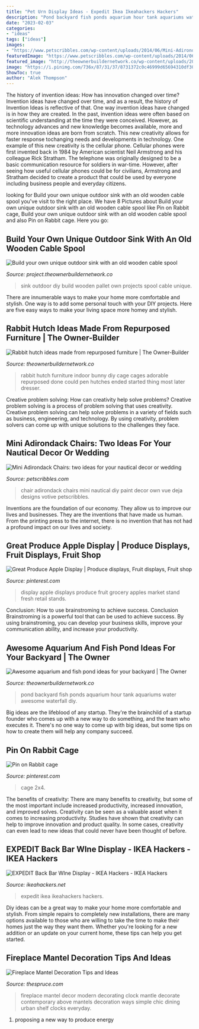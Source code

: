 ```yaml
---
title: "Pet Urn Display Ideas - Expedit Ikea Ikeahackers Hackers"
description: "Pond backyard fish ponds aquarium hour tank aquariums water awesome waterfall diy"
date: "2023-02-03"
categories:
- "ideas"
tags: ["ideas"]
images:
- "https://www.petscribbles.com/wp-content/uploads/2014/06/Mini-Adirondack-Chair-Votive-DIY.png"
featuredImage: "https://www.petscribbles.com/wp-content/uploads/2014/06/Mini-Adirondack-Chair-Votive-DIY.png"
featured_image: "http://theownerbuildernetwork.co/wp-content/uploads/2016/03/Rabbit-Hutch-Ideas-from-Old-Furniture-05.jpg"
image: "https://i.pinimg.com/736x/87/31/37/8731372c0c46999d65694310df304d02--apples.jpg"
ShowToc: true
author: "Alek Thompson"
---
```



The history of invention ideas: How has innovation changed over time?
Invention ideas have changed over time, and as a result, the history of Invention Ideas is reflective of that. One way invention ideas have changed is in how they are created.  In the past, invention ideas were often based on scientific understanding at the time they were conceived. However, as technology advances and new knowledge becomes available, more and more innovation ideas are born from scratch. This new creativity allows for faster response tochanging needs and developments in technology.
One example of this new creativity is the cellular phone. Cellular phones were first invented back in 1984 by American scientist Neil Armstrong and his colleague Rick Stratham. The telephone was originally designed to be a basic communication resource for soldiers in war-time. However, after seeing how useful cellular phones could be for civilians, Armstrong and Stratham decided to create a product that could be used by everyone including business people and everyday citizens.

	

		
looking for Build your own unique outdoor sink with an old wooden cable spool you've visit to the right place. We have 8 Pictures about Build your own unique outdoor sink with an old wooden cable spool like Pin on Rabbit cage, Build your own unique outdoor sink with an old wooden cable spool and also Pin on Rabbit cage. Here you go:
		
    
## Build Your Own Unique Outdoor Sink With An Old Wooden Cable Spool

<img loading=lazy src="https://project.theownerbuildernetwork.co/files/2017/01/DIY-Outdoor-Sink-Ideas-03.jpg" onerror="this.onerror=null;this.src='https://tse2.mm.bing.net/th?id=OIP.3qMtHN-wY2ktAUoNJQNM7QHaNK&amp;pid=15.1';" alt="Build your own unique outdoor sink with an old wooden cable spool">

_Source: project.theownerbuildernetwork.co_

>sink outdoor diy build wooden pallet own projects spool cable unique. 

	

There are innumerable ways to make your home more comfortable and stylish. One way is to add some personal touch with your DIY projects. Here are five easy ways to make your living space more homey and stylish.

    
## Rabbit Hutch Ideas Made From Repurposed Furniture | The Owner-Builder

<img loading=lazy src="http://theownerbuildernetwork.co/wp-content/uploads/2016/03/Rabbit-Hutch-Ideas-from-Old-Furniture-05.jpg" onerror="this.onerror=null;this.src='https://tse4.mm.bing.net/th?id=OIP._kCPRgxqgA6DJSsm855yQgHaJ4&amp;pid=15.1';" alt="Rabbit hutch ideas made from repurposed furniture | The Owner-Builder">

_Source: theownerbuildernetwork.co_

>rabbit hutch furniture indoor bunny diy cage cages adorable repurposed done could pen hutches ended started thing most later dresser. 

	

Creative problem solving: How can creativity help solve problems?
Creative problem solving is a process of problem solving that uses creativity. Creative problem solving can help solve problems in a variety of fields such as business, engineering, and technology. By using creativity, problem solvers can come up with unique solutions to the challenges they face.

    
## Mini Adirondack Chairs: Two Ideas For Your Nautical Decor Or Wedding

<img loading=lazy src="https://www.petscribbles.com/wp-content/uploads/2014/06/Mini-Adirondack-Chair-Votive-DIY.png" onerror="this.onerror=null;this.src='https://tse3.mm.bing.net/th?id=OIP.SRQjMUONglqyO6JFMK42lwHaKx&amp;pid=15.1';" alt="Mini Adirondack Chairs: two ideas for your nautical decor or wedding">

_Source: petscribbles.com_

>chair adirondack chairs mini nautical diy paint decor own vue deja designs votive petscribbles. 

	

Inventions are the foundation of our economy. They allow us to improve our lives and businesses. They are the inventions that have made us human. From the printing press to the internet, there is no invention that has not had a profound impact on our lives and society.

    
## Great Produce Apple Display | Produce Displays, Fruit Displays, Fruit Shop

<img loading=lazy src="https://i.pinimg.com/736x/87/31/37/8731372c0c46999d65694310df304d02--apples.jpg" onerror="this.onerror=null;this.src='https://tse2.mm.bing.net/th?id=OIP.SXRpsZFLrziFIfD3iwMkzQHaJ7&amp;pid=15.1';" alt="Great Produce Apple Display | Produce displays, Fruit displays, Fruit shop">

_Source: pinterest.com_

>display apple displays produce fruit grocery apples market stand fresh retail stands. 

	

Conclusion: How to use brainstroming to achieve success.
Conclusion
Brainstroming is a powerful tool that can be used to achieve success. By using brainstroming, you can develop your business skills, improve your communication ability, and increase your productivity.

    
## Awesome Aquarium And Fish Pond Ideas For Your Backyard | The Owner

<img loading=lazy src="http://theownerbuildernetwork.co/wp-content/uploads/2015/05/Ponds-Aquariums-07.jpg" onerror="this.onerror=null;this.src='https://tse3.mm.bing.net/th?id=OIP.7Lycai_zxdzQc2TaYdi03wHaE7&amp;pid=15.1';" alt="Awesome aquarium and fish pond ideas for your backyard | The Owner">

_Source: theownerbuildernetwork.co_

>pond backyard fish ponds aquarium hour tank aquariums water awesome waterfall diy. 

	

Big ideas are the lifeblood of any startup. They're the brainchild of a startup founder who comes up with a new way to do something, and the team who executes it. There's no one way to come up with big ideas, but some tips on how to create them will help any company succeed.

    
## Pin On Rabbit Cage

<img loading=lazy src="https://i.pinimg.com/736x/6d/01/e4/6d01e4cbf4201e04ec02fd0907494056.jpg" onerror="this.onerror=null;this.src='https://tse4.mm.bing.net/th?id=OIP.y-ju7SrKz28qsChMKcMGoQHaJ6&amp;pid=15.1';" alt="Pin on Rabbit cage">

_Source: pinterest.com_

>cage 2x4. 

	

The benefits of creativity: There are many benefits to creativity, but some of the most important include increased productivity, increased innovation, and improved solves.
Creativity can be seen as a valuable asset when it comes to increasing productivity. Studies have shown that creativity can help to improve innovation and product quality. In some cases, creativity can even lead to new ideas that could never have been thought of before.

    
## EXPEDIT Back Bar WIne Display - IKEA Hackers - IKEA Hackers

<img loading=lazy src="http://www.ikeahackers.net/wp-content/uploads/2013/04/2013-03-18+12.01.15-749421.jpg" onerror="this.onerror=null;this.src='https://tse3.mm.bing.net/th?id=OIP.cF1ObHzWs86Ls0QLMdqT-QHaFi&amp;pid=15.1';" alt="EXPEDIT Back Bar WIne Display - IKEA Hackers - IKEA Hackers">

_Source: ikeahackers.net_

>expedit ikea ikeahackers hackers. 

	

Diy ideas can be a great way to make your home more comfortable and stylish. From simple repairs to completely new installations, there are many options available to those who are willing to take the time to make their homes just the way they want them. Whether you're looking for a new addition or an update on your current home, these tips can help you get started.

    
## Fireplace Mantel Decoration Tips And Ideas

<img loading=lazy src="https://fthmb.tqn.com/VyIoCLb4FWXmlHQ9bnyPGuwS90Q=/960x0/filters:no_upscale()/981a9f0c7d94608ab4c04be8d0d3c2cd-5864664a5f9b586e02d45f05.jpg" onerror="this.onerror=null;this.src='https://tse2.mm.bing.net/th?id=OIP.PtzFfq6zGroXUW-9ojEI6gHaMY&amp;pid=15.1';" alt="Fireplace Mantel Decoration Tips and Ideas">

_Source: thespruce.com_

>fireplace mantel decor modern decorating clock mantle decorate contemporary above mantels decoration ways simple chic dining urban shelf clocks everyday. 

	

1. proposing a new way to produce energy 

